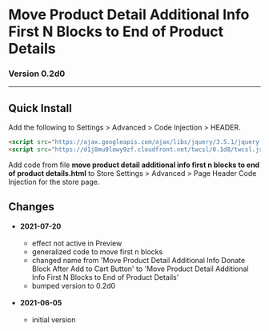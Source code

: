 # Move Product Detail Additional Info First N Blocks to End of Product Details

### Version 0.2d0

---

## Quick Install

Add the following to Settings > Advanced > Code Injection > HEADER.

```html
<script src="https://ajax.googleapis.com/ajax/libs/jquery/3.5.1/jquery.min.js"></script>
<script src="https://d1j8mu9lowy9zf.cloudfront.net/twcsl/0.1d8/twcsl.js"></script>
```

Add code from file **move product detail additional info first n blocks to end
of product details.html** to Store Settings > Advanced > Page Header Code
Injection for the store page.

## Changes

* **2021-07-20**
<br><br>
  * effect not active in Preview
  * generalized code to move first n blocks
  * changed name from 'Move Product Detail Additional Info Donate Block After
    Add to Cart Button' to 'Move Product Detail Additional Info First N Blocks
    to End of Product Details'
  * bumped version to 0.2d0
  <br><br>
* **2021-06-05**
<br><br>
  * initial version
